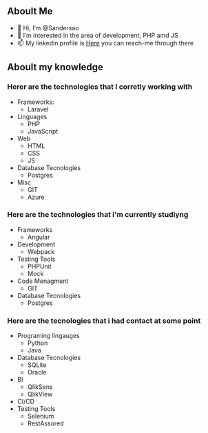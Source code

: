 ## Aboult Me
* 👋 Hi, I’m @Sandersao
* 👀 I’m interested in the area of development, PHP amd JS
* 📫 My linkedin profile is [Here](https://www.linkedin.com/in/sanderson-rocha-122524187/) you can reach-me through there
## Aboult my knowledge
### Herer are the technologies that I corretly working with
  * Frameworks:
    * Laravel
  * Linguages
    * PHP
    * JavaScript
  * Web
    * HTML
    * CSS
    * JS
  * Database Tecnologies
    * Postgres
  * Misc
    * GIT
    * Azure
### Here are the technologies that i'm currently studiyng
  * Frameworks
    * Angular
  * Development
    * Webpack
  * Testing Tools
    * PHPUnit
    * Mock
  * Code Menagment
    * GIT
  * Database Tecnologies
    * Postgres

### Here are the tecnologies that i had contact at some point
  * Programing lingauges
    * Python
    * Java
  * Database Tecnologies
    * SQLite
    * Oracle
  * BI
    * QlikSens
    * QlikView
  * CI/CD
  * Testing Tools
    * Selenium
    * RestAssored
